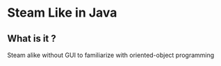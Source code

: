 # Steam Like in Java

## What is it ?

Steam alike without GUI to familiarize with oriented-object programming
